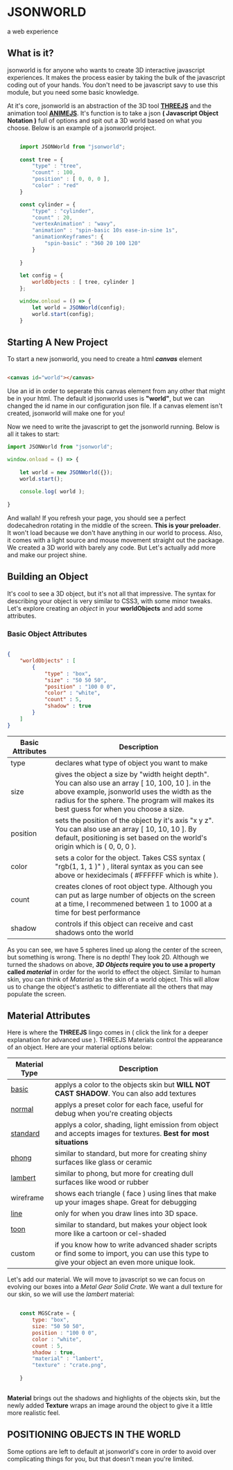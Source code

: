 # JSONWORLD
a web experience


## What is it?
jsonworld is for anyone who wants to create 3D interactive javascript experiences. It makes the process easier by taking the bulk of the javascript coding out of your hands. You don't need to be javascript savy to use this module, but you need some basic knowledge.

At it's core, jsonworld is an abstraction of the 3D tool [**THREEJS**](https://threejs.org) and the animation tool [**ANIMEJS**](https://animejs.com). It's function is to take a json **( Javascript Object Notation )** full of options and spit out a 3D world based on what you choose. Below is an example of a jsonworld project.

```javascript

    import JSONWorld from "jsonworld";
    
    const tree = {
        "type" : "tree",
        "count" : 100,
        "position" : [ 0, 0, 0 ],
        "color" : "red"
    }

    const cylinder = {
        "type" : "cylinder",
        "count" : 20,
        "vertexAnimation" : "wavy",
        "animation" : "spin-basic 10s ease-in-sine 1s",
        "animationKeyframes": {
            "spin-basic" : "360 20 100 120"
        }
        
    }   
    
    let config = {
        worldObjects : [ tree, cylinder ]
    };

    window.onload = () => {
        let world = JSONWorld(config);
        world.start(config);
    }

```

## Starting A New Project

To start a new jsonworld, you need to create a html ***canvas*** element

```html

<canvas id="world"></canvas>

```

Use an id in order to seperate this canvas element from any other that might be in your html. The default id jsonworld uses is **"world"**, but we can changed the id name in our configuration json file. If a canvas element isn't created, jsonworld will make one for you!

Now we need to write the javascript to get the jsonworld running. Below is all it takes to start:

```javascript
import JSONWorld from "jsonworld";

window.onload = () => {
    
    let world = new JSONWorld({});
    world.start();
    
    console.log( world );
                       
}
```
And wallah! If you refresh your page, you should see a perfect dodecahedron rotating in the middle of the screen. **This is your preloader**. It won't load because we don't have anything in our world to process.  Also, it comes with a light source and mouse movement straight out the package. We created a 3D world with barely any code. But Let's actually add more and make our project shine.

## Building an Object

It's cool to see a 3D object, but it's not all that impressive. The syntax for describing your object is very similar to CSS3, with some minor tweaks. Let's explore creating an *object* in your **worldObjects** and add some attributes.

### Basic Object Attributes

```json

{
    "worldObjects" : [
        {
            "type" : "box", 
            "size" : "50 50 50",
            "position" : "100 0 0",
            "color" : "white", 
            "count" : 5, 
            "shadow" : true
        }
    ]
}

```
Basic Attributes | Description
------------ | -------------
type | declares what type of object you want to make
size | gives the object a size by "width height depth". You can also use an array [ 10, 100, 10 ]. in the above example, jsonworld uses the width as the radius for the sphere. The program will makes its best guess for when you choose a size.
position | sets the position of the object by it's axis "x y z". You can also use an array [ 10, 10, 10 ]. By default, positioning is set based on the world's origin which is ( 0, 0, 0 ).
color | sets a color for the object. Takes CSS syntax ( "rgb(1, 1, 1 )" ) , literal syntax as you can see above or hexidecimals ( #FFFFFF which is white ).
count | creates clones of root object type. Although you can put as large number of objects on the screen at a time, I recommened between 1 to 1000 at a time for best performance
shadow | controls if this object can receive and cast shadows onto the world

As you can see, we have 5 spheres lined up along the center of the screen, but something is wrong. There is no depth! They look 2D. Although we turned the shadows on above, **_3D Objects_ require you to use a property called _material_** in order for the world to effect the object. Similar to human skin, you can think of *Material* as the skin of a world object. This will allow us to change the object's asthetic to differentiate all the others that may populate the screen. 

## Material Attributes

Here is where the **THREEJS** lingo comes in ( click the link for a deeper explanation for advanced use ). THREEJS Materials control the appearance of an object. Here are your material options below: 

Material Type| Description
------------ | -------------
[basic](https://threejs.org/docs/#api/materials/MeshBasicMaterial)| applys a color to the objects skin but **WILL NOT CAST SHADOW**. You can also add textures
[normal](https://threejs.org/docs/#api/materials/MeshNormalMaterial)| applys a preset color for each face, useful for debug when you're creating objects
[standard](https://threejs.org/docs/#api/materials/MeshStandardMaterial) | applys a color, shading, light emission from object and accepts images for textures. **Best for most situations**
[phong](https://threejs.org/docs/#api/materials/MeshPhongMaterial) | similar to standard, but more for creating shiny surfaces like glass or ceramic
[lambert](https://threejs.org/docs/#api/materials/MeshLambertMaterial) | similar to phong, but more for creating dull surfaces like wood or rubber
wireframe | shows each triangle ( face ) using lines that make up your images shape. Great for debugging
[line](https://threejs.org/docs/#api/materials/LineBasicMaterial) | only for when you draw lines into 3D space.
[toon](https://threejs.org/docs/#api/materials/MeshToonMaterial) | similar to standard, but makes your object look more like a cartoon or cel-shaded
custom | if you know how to write advanced shader scripts or find some to import, you can use this type to give your object an even more unique look.

Let's add our material. We will move to javascript so we can focus on evolving our boxes into a *Metal Gear Solid Crate*. We want a dull texture for our skin, so we will use the *lambert* material:

```javascript
    
    const MGSCrate = {
        type: "box",
        size: "50 50 50",
        position : "100 0 0",
        color : "white", 
        count : 5, 
        shadow : true,
        "material" : "lambert",
        "texture" : "crate.png",
        
    }
    
```

**Material** brings out the shadows and highlights of the objects skin, but the newly added **Texture** wraps an image around the object to give it a little more realistic feel.


## POSITIONING OBJECTS IN THE WORLD
Some options are left to default at jsonworld's core in order to avoid over complicating things for you, but that doesn't mean you're limited. 
